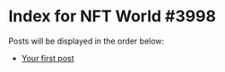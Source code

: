 # Index for NFT World #3998
Posts will be displayed in the order below:

- [Your first post](./001-first.md)

